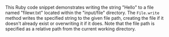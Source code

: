 This Ruby code snippet demonstrates writing the string "Hello" to a file named "filewr.txt" located within the "input/file" directory. The `File.write` method writes the specified string to the given file path, creating the file if it doesn't already exist or overwriting it if it does. Note that the file path is specified as a relative path from the current working directory.




